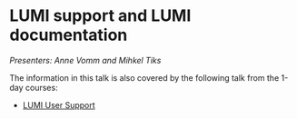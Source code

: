 # LUMI support and LUMI documentation

*Presenters: Anne Vomm and Mihkel Tiks*

The information in this talk is also covered by the following talk from the 1-day courses:

-   [LUMI User Support](../1day-20230509/video_09_LUMI_User_Support.md)
